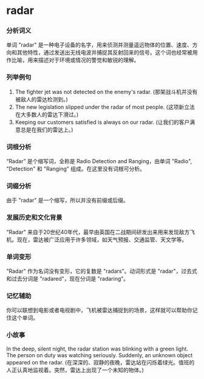 # radar

### 分析词义

  

单词 "radar" 是一种电子设备的名字，用来侦测并测量遥远物体的位置、速度、方向和其他特性，通过发送出无线电波并捕捉其反射回来的信号。这个词也经常被用作比喻，用来描述对于环境或情况的警觉和敏锐的理解。

  

### 列举例句

  

1.  The fighter jet was not detected on the enemy's radar. (那架战斗机并没有被敌人的雷达检测到。)
2.  The new legislation slipped under the radar of most people. (这项新立法在大多数人的雷达下滑过。)
3.  Keeping our customers satisfied is always on our radar. (让我们的客户满意总是在我们的雷达上。)

  

### 词根分析

  

“Radar” 是个缩写词，全称是 Radio Detection and Ranging，由单词 "Radio", "Detection" 和 "Ranging" 组成。在这里没有词根可分析。

  

### 词缀分析

  

由于 "radar" 是一个缩写，所以并没有前缀或后缀。

  

### 发展历史和文化背景

  

"Radar" 来自于20世纪40年代，最早由英国在二战期间研发出来用来发现敌方飞机。现在，雷达被广泛应用于许多领域，如天气预报、交通监管、天文学等。

  

### 单词变形

  

"Radar" 作为名词没有变形，它的复数是 "radars"。动词形式是 "radar"，过去式和过去分词是 "radared"，现在分词是 "radaring"。

  

### 记忆辅助

  

你可以联想到电影或者电视剧中，飞机被雷达捕捉到的场景，这样就可以帮助你记住这个单词。

  

### 小故事

  

In the deep, silent night, the radar station was blinking with a green light. The person on duty was watching seriously. Suddenly, an unknown object appeared on the radar. (在深深的、寂静的夜晚，雷达站在闪烁着绿光。值班的人正认真地监视着。突然，雷达上出现了一个未知的物体。)

